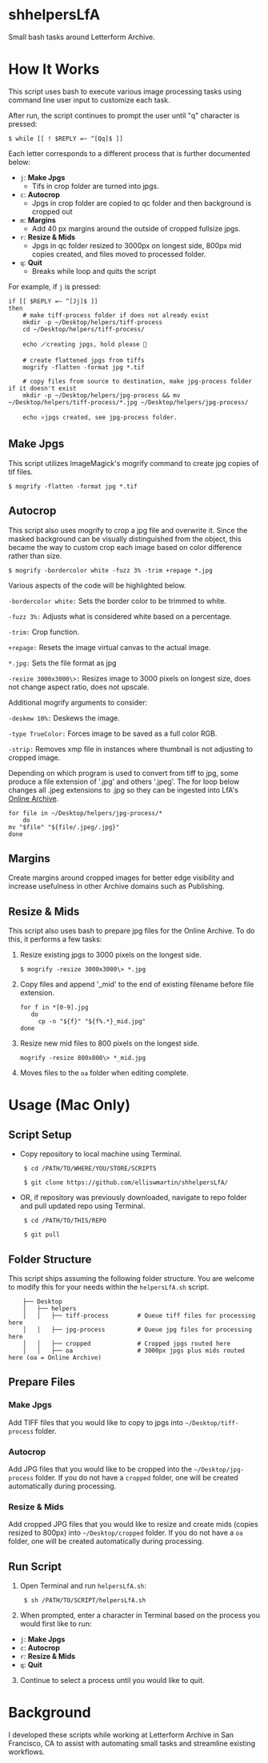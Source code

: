 # shhelpersLfA
 Small bash tasks around Letterform Archive.

# How It Works

This script uses bash to execute various image processing tasks using command line user input to customize each task. 

After run, the script continues to prompt the user until "q" character is pressed: 

    $ while [[ ! $REPLY =~ ^[Qq]$ ]] 

Each letter corresponds to a different process that is further documented below: 

* `j`: **Make Jpgs** 
    * Tifs in crop folder are turned into jpgs.
* `c`: **Autocrop** 
    * Jpgs in crop folder are copied to qc folder and then background is cropped out
* `m`: **Margins**
    * Add 40 px margins around the outside of cropped fullsize jpgs.  
* `r`: **Resize & Mids** 
    * Jpgs in qc folder resized to 3000px on longest side, 800px mid copies created, and files moved to processed folder.   
* `q`: **Quit** 
    * Breaks while loop and quits the script

For example, if `j` is pressed: 

```
if [[ $REPLY =~ ^[Jj]$ ]]
then
    # make tiff-process folder if does not already exist
    mkdir -p ~/Desktop/helpers/tiff-process
    cd ~/Desktop/helpers/tiff-process/

    echo 🪄creating jpgs, hold please 🚀

    # create flattened jpgs from tiffs
    mogrify -flatten -format jpg *.tif

    # copy files from source to destination, make jpg-process folder if it doesn't exist
    mkdir -p ~/Desktop/helpers/jpg-process && mv ~/Desktop/helpers/tiff-process/*.jpg ~/Desktop/helpers/jpg-process/

    echo ⭐jpgs created, see jpg-process folder. 
```

## Make Jpgs

This script utilizes ImageMagick's mogrify command to create jpg copies of tif files. 

    $ mogrify -flatten -format jpg *.tif

## Autocrop

This script also uses mogrify to crop a jpg file and overwrite it. Since the masked background can be visually distinguished from the object, this became the way to custom crop each image based on color difference rather than size.

    $ mogrify -bordercolor white -fuzz 3% -trim +repage *.jpg

Various aspects of the code will be highlighted below.

`-bordercolor white:` Sets the border color to be trimmed to white.

`-fuzz 3%:` Adjusts what is considered white based on a percentage.

`-trim:` Crop function.

`+repage:` Resets the image virtual canvas to the actual image.

`*.jpg:` Sets the file format as jpg

`-resize 3000x3000\>:` Resizes image to 3000 pixels on longest size, does not change aspect ratio, does not upscale. 

Additional mogrify arguments to consider: 

`-deskew 10%:` Deskews the image.

`-type TrueColor:` Forces image to be saved as a full color RGB.

`-strip:` Removes xmp file in instances where thumbnail is not adjusting to cropped image.  

Depending on which program is used to convert from tiff to jpg, some produce a file extension of '.jpg' and others '.jpeg'. The for loop below changes all .jpeg extensions to .jpg so they can be ingested into LfA's [Online Archive](oa.letterformarchive.org). 

    for file in ~/Desktop/helpers/jpg-process/*
        do
    mv "$file" "${file/.jpeg/.jpg}"
    done

## Margins
Create margins around cropped images for better edge visibility and increase usefulness in other Archive domains such as Publishing. 

## Resize & Mids

This script also uses bash to prepare jpg files for the Online Archive. To do this, it performs a few tasks:

1. Resize existing jpgs to 3000 pixels on the longest side. 

       $ mogrify -resize 3000x3000\> *.jpg  
   
2. Copy files and append '_mid' to the end of existing filename before file extension.  

       for f in *[0-9].jpg  
          do 
            cp -n "${f}" "${f%.*}_mid.jpg"
       done

3. Resize new mid files to 800 pixels on the longest side. 

       mogrify -resize 800x800\> *_mid.jpg

4. Moves files to the `oa` folder when editing complete. 

# Usage (Mac Only)

## Script Setup

* Copy repository to local machine using Terminal.

       $ cd /PATH/TO/WHERE/YOU/STORE/SCRIPTS

       $ git clone https://github.com/elliswmartin/shhelpersLfA/

* OR, if repository was previously downloaded, navigate to repo folder and pull updated repo using Terminal.  

       $ cd /PATH/TO/THIS/REPO 
    
       $ git pull

## Folder Structure

This script ships assuming the following folder structure. You are welcome to modify this for your needs within the `helpersLfA.sh` script. 

        ├── Desktop
        │   ├── helpers
        │   │   ├── tiff-process        # Queue tiff files for processing here
        │   │   ├── jpg-process         # Queue jpg files for processing here
        │   │   ├── cropped             # Cropped jpgs routed here 
        │   │   ├── oa                  # 3000px jpgs plus mids routed here (oa = Online Archive)  

## Prepare Files

### Make Jpgs

Add TIFF files that you would like to copy to jpgs into `~/Desktop/tiff-process` folder. 

### Autocrop

Add JPG files that you would like to be cropped into the `~/Desktop/jpg-process` folder. If you do not have a `cropped` folder, one will be created automatically during processing. 

### Resize & Mids

Add cropped JPG files that you would like to resize and create mids (copies resized to 800px) into `~/Desktop/cropped` folder. If you do not have a `oa` folder, one will be created automatically during processing. 

## Run Script

1. Open Terminal and run `helpersLfA.sh`: 

        $ sh /PATH/TO/SCRIPT/helpersLfA.sh 

2. When prompted, enter a character in Terminal based on the process you would first like to run:

* `j`: **Make Jpgs** 
* `c`: **Autocrop** 
* `r`: **Resize & Mids**
* `q`: **Quit** 

3. Continue to select a process until you would like to quit.  
    
# Background 
I developed these scripts while working at Letterform Archive in San Francisco, CA to assist with automating small tasks and streamline existing workflows. 
